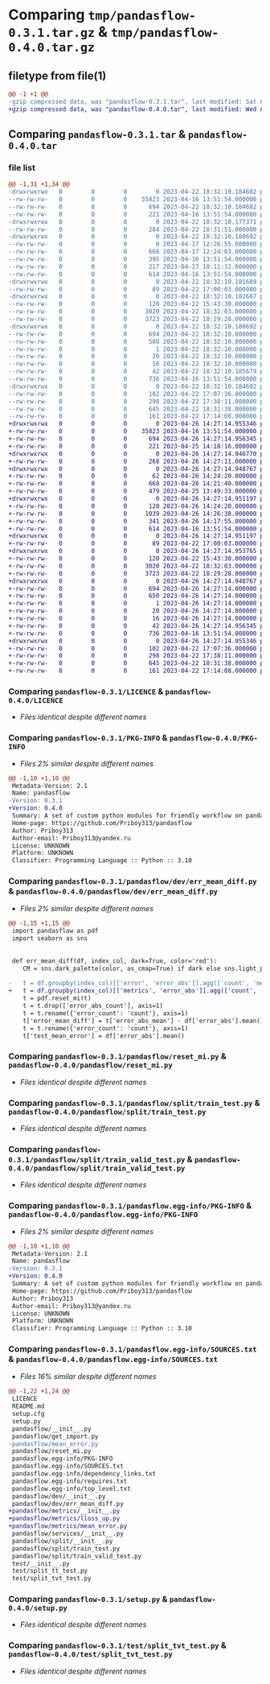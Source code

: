 # Comparing `tmp/pandasflow-0.3.1.tar.gz` & `tmp/pandasflow-0.4.0.tar.gz`

## filetype from file(1)

```diff
@@ -1 +1 @@
-gzip compressed data, was "pandasflow-0.3.1.tar", last modified: Sat Apr 22 18:32:10 2023, max compression
+gzip compressed data, was "pandasflow-0.4.0.tar", last modified: Wed Apr 26 14:27:14 2023, max compression
```

## Comparing `pandasflow-0.3.1.tar` & `pandasflow-0.4.0.tar`

### file list

```diff
@@ -1,31 +1,34 @@
-drwxrwxrwx   0        0        0        0 2023-04-22 18:32:10.184682 pandasflow-0.3.1/
--rw-rw-rw-   0        0        0    35823 2023-04-16 13:51:54.000000 pandasflow-0.3.1/LICENCE
--rw-rw-rw-   0        0        0      694 2023-04-22 18:32:10.184682 pandasflow-0.3.1/PKG-INFO
--rw-rw-rw-   0        0        0      221 2023-04-16 13:51:54.000000 pandasflow-0.3.1/README.md
-drwxrwxrwx   0        0        0        0 2023-04-22 18:32:10.177371 pandasflow-0.3.1/pandasflow/
--rw-rw-rw-   0        0        0      284 2023-04-22 18:31:51.000000 pandasflow-0.3.1/pandasflow/__init__.py
-drwxrwxrwx   0        0        0        0 2023-04-22 18:32:10.180692 pandasflow-0.3.1/pandasflow/dev/
--rw-rw-rw-   0        0        0        0 2023-04-17 12:26:55.000000 pandasflow-0.3.1/pandasflow/dev/__init__.py
--rw-rw-rw-   0        0        0      666 2023-04-17 12:24:03.000000 pandasflow-0.3.1/pandasflow/dev/err_mean_diff.py
--rw-rw-rw-   0        0        0      395 2023-04-16 13:51:54.000000 pandasflow-0.3.1/pandasflow/get_import.py
--rw-rw-rw-   0        0        0      217 2023-04-17 10:11:12.000000 pandasflow-0.3.1/pandasflow/mean_error.py
--rw-rw-rw-   0        0        0      614 2023-04-16 13:51:54.000000 pandasflow-0.3.1/pandasflow/reset_mi.py
-drwxrwxrwx   0        0        0        0 2023-04-22 18:32:10.181689 pandasflow-0.3.1/pandasflow/services/
--rw-rw-rw-   0        0        0       89 2023-04-22 17:00:03.000000 pandasflow-0.3.1/pandasflow/services/__init__.py
-drwxrwxrwx   0        0        0        0 2023-04-22 18:32:10.182687 pandasflow-0.3.1/pandasflow/split/
--rw-rw-rw-   0        0        0      120 2023-04-22 15:43:30.000000 pandasflow-0.3.1/pandasflow/split/__init__.py
--rw-rw-rw-   0        0        0     3020 2023-04-22 18:32:03.000000 pandasflow-0.3.1/pandasflow/split/train_test.py
--rw-rw-rw-   0        0        0     3723 2023-04-22 18:29:28.000000 pandasflow-0.3.1/pandasflow/split/train_valid_test.py
-drwxrwxrwx   0        0        0        0 2023-04-22 18:32:10.180692 pandasflow-0.3.1/pandasflow.egg-info/
--rw-rw-rw-   0        0        0      694 2023-04-22 18:32:10.000000 pandasflow-0.3.1/pandasflow.egg-info/PKG-INFO
--rw-rw-rw-   0        0        0      580 2023-04-22 18:32:10.000000 pandasflow-0.3.1/pandasflow.egg-info/SOURCES.txt
--rw-rw-rw-   0        0        0        1 2023-04-22 18:32:10.000000 pandasflow-0.3.1/pandasflow.egg-info/dependency_links.txt
--rw-rw-rw-   0        0        0       20 2023-04-22 18:32:10.000000 pandasflow-0.3.1/pandasflow.egg-info/requires.txt
--rw-rw-rw-   0        0        0       16 2023-04-22 18:32:10.000000 pandasflow-0.3.1/pandasflow.egg-info/top_level.txt
--rw-rw-rw-   0        0        0       42 2023-04-22 18:32:10.185679 pandasflow-0.3.1/setup.cfg
--rw-rw-rw-   0        0        0      736 2023-04-16 13:51:54.000000 pandasflow-0.3.1/setup.py
-drwxrwxrwx   0        0        0        0 2023-04-22 18:32:10.184682 pandasflow-0.3.1/test/
--rw-rw-rw-   0        0        0      102 2023-04-22 17:07:36.000000 pandasflow-0.3.1/test/__init__.py
--rw-rw-rw-   0        0        0      298 2023-04-22 17:38:11.000000 pandasflow-0.3.1/test/split_tt_test.py
--rw-rw-rw-   0        0        0      645 2023-04-22 18:31:38.000000 pandasflow-0.3.1/test/split_tvt_test.py
--rw-rw-rw-   0        0        0      161 2023-04-22 17:14:08.000000 pandasflow-0.3.1/test/test_get_column_name.py
+drwxrwxrwx   0        0        0        0 2023-04-26 14:27:14.955346 pandasflow-0.4.0/
+-rw-rw-rw-   0        0        0    35823 2023-04-16 13:51:54.000000 pandasflow-0.4.0/LICENCE
+-rw-rw-rw-   0        0        0      694 2023-04-26 14:27:14.956345 pandasflow-0.4.0/PKG-INFO
+-rw-rw-rw-   0        0        0      221 2023-04-25 14:18:16.000000 pandasflow-0.4.0/README.md
+drwxrwxrwx   0        0        0        0 2023-04-26 14:27:14.946770 pandasflow-0.4.0/pandasflow/
+-rw-rw-rw-   0        0        0      268 2023-04-26 14:27:11.000000 pandasflow-0.4.0/pandasflow/__init__.py
+drwxrwxrwx   0        0        0        0 2023-04-26 14:27:14.948767 pandasflow-0.4.0/pandasflow/dev/
+-rw-rw-rw-   0        0        0       62 2023-04-26 14:24:20.000000 pandasflow-0.4.0/pandasflow/dev/__init__.py
+-rw-rw-rw-   0        0        0      668 2023-04-26 14:21:40.000000 pandasflow-0.4.0/pandasflow/dev/err_mean_diff.py
+-rw-rw-rw-   0        0        0      479 2023-04-25 13:49:33.000000 pandasflow-0.4.0/pandasflow/get_import.py
+drwxrwxrwx   0        0        0        0 2023-04-26 14:27:14.951197 pandasflow-0.4.0/pandasflow/metrics/
+-rw-rw-rw-   0        0        0      120 2023-04-26 14:24:20.000000 pandasflow-0.4.0/pandasflow/metrics/__init__.py
+-rw-rw-rw-   0        0        0     1039 2023-04-26 14:26:38.000000 pandasflow-0.4.0/pandasflow/metrics/lloss_up.py
+-rw-rw-rw-   0        0        0      341 2023-04-26 14:17:55.000000 pandasflow-0.4.0/pandasflow/metrics/mean_error.py
+-rw-rw-rw-   0        0        0      614 2023-04-16 13:51:54.000000 pandasflow-0.4.0/pandasflow/reset_mi.py
+drwxrwxrwx   0        0        0        0 2023-04-26 14:27:14.951197 pandasflow-0.4.0/pandasflow/services/
+-rw-rw-rw-   0        0        0       89 2023-04-22 17:00:03.000000 pandasflow-0.4.0/pandasflow/services/__init__.py
+drwxrwxrwx   0        0        0        0 2023-04-26 14:27:14.953765 pandasflow-0.4.0/pandasflow/split/
+-rw-rw-rw-   0        0        0      120 2023-04-22 15:43:30.000000 pandasflow-0.4.0/pandasflow/split/__init__.py
+-rw-rw-rw-   0        0        0     3020 2023-04-22 18:32:03.000000 pandasflow-0.4.0/pandasflow/split/train_test.py
+-rw-rw-rw-   0        0        0     3723 2023-04-22 18:29:28.000000 pandasflow-0.4.0/pandasflow/split/train_valid_test.py
+drwxrwxrwx   0        0        0        0 2023-04-26 14:27:14.948767 pandasflow-0.4.0/pandasflow.egg-info/
+-rw-rw-rw-   0        0        0      694 2023-04-26 14:27:14.000000 pandasflow-0.4.0/pandasflow.egg-info/PKG-INFO
+-rw-rw-rw-   0        0        0      650 2023-04-26 14:27:14.000000 pandasflow-0.4.0/pandasflow.egg-info/SOURCES.txt
+-rw-rw-rw-   0        0        0        1 2023-04-26 14:27:14.000000 pandasflow-0.4.0/pandasflow.egg-info/dependency_links.txt
+-rw-rw-rw-   0        0        0       20 2023-04-26 14:27:14.000000 pandasflow-0.4.0/pandasflow.egg-info/requires.txt
+-rw-rw-rw-   0        0        0       16 2023-04-26 14:27:14.000000 pandasflow-0.4.0/pandasflow.egg-info/top_level.txt
+-rw-rw-rw-   0        0        0       42 2023-04-26 14:27:14.956345 pandasflow-0.4.0/setup.cfg
+-rw-rw-rw-   0        0        0      736 2023-04-16 13:51:54.000000 pandasflow-0.4.0/setup.py
+drwxrwxrwx   0        0        0        0 2023-04-26 14:27:14.955346 pandasflow-0.4.0/test/
+-rw-rw-rw-   0        0        0      102 2023-04-22 17:07:36.000000 pandasflow-0.4.0/test/__init__.py
+-rw-rw-rw-   0        0        0      298 2023-04-22 17:38:11.000000 pandasflow-0.4.0/test/split_tt_test.py
+-rw-rw-rw-   0        0        0      645 2023-04-22 18:31:38.000000 pandasflow-0.4.0/test/split_tvt_test.py
+-rw-rw-rw-   0        0        0      161 2023-04-22 17:14:08.000000 pandasflow-0.4.0/test/test_get_column_name.py
```

### Comparing `pandasflow-0.3.1/LICENCE` & `pandasflow-0.4.0/LICENCE`

 * *Files identical despite different names*

### Comparing `pandasflow-0.3.1/PKG-INFO` & `pandasflow-0.4.0/PKG-INFO`

 * *Files 2% similar despite different names*

```diff
@@ -1,10 +1,10 @@
 Metadata-Version: 2.1
 Name: pandasflow
-Version: 0.3.1
+Version: 0.4.0
 Summary: A set of custom python modules for friendly workflow on pandas
 Home-page: https://github.com/Priboy313/pandasflow
 Author: Priboy313
 Author-email: Priboy313@yandex.ru
 License: UNKNOWN
 Platform: UNKNOWN
 Classifier: Programming Language :: Python :: 3.10
```

### Comparing `pandasflow-0.3.1/pandasflow/dev/err_mean_diff.py` & `pandasflow-0.4.0/pandasflow/dev/err_mean_diff.py`

 * *Files 2% similar despite different names*

```diff
@@ -1,15 +1,15 @@
 import pandasflow as pdf
 import seaborn as sns
 
 
 def err_mean_diff(df, index_col, dark=True, color='red'):
 	CM = sns.dark_palette(color, as_cmap=True) if dark else sns.light_palette(color, as_cmap=True)
 	
-	t = df.groupby(index_col)[['error', 'error_abs']].agg(['count', 'mean'])
+	t = df.groupby(index_col)[['metrics', 'error_abs']].agg(['count', 'mean'])
 	t = pdf.reset_mi(t)
 	t = t.drop(['error_abs_count'], axis=1)
 	t = t.rename({'error_count': 'count'}, axis=1)
 	t['error_mean_diff'] = t['error_abs_mean'] - df['error_abs'].mean()
 	t = t.rename({'error_count': 'count'}, axis=1)
 	t['test_mean_error'] = df['error_abs'].mean()
```

### Comparing `pandasflow-0.3.1/pandasflow/reset_mi.py` & `pandasflow-0.4.0/pandasflow/reset_mi.py`

 * *Files identical despite different names*

### Comparing `pandasflow-0.3.1/pandasflow/split/train_test.py` & `pandasflow-0.4.0/pandasflow/split/train_test.py`

 * *Files identical despite different names*

### Comparing `pandasflow-0.3.1/pandasflow/split/train_valid_test.py` & `pandasflow-0.4.0/pandasflow/split/train_valid_test.py`

 * *Files identical despite different names*

### Comparing `pandasflow-0.3.1/pandasflow.egg-info/PKG-INFO` & `pandasflow-0.4.0/pandasflow.egg-info/PKG-INFO`

 * *Files 2% similar despite different names*

```diff
@@ -1,10 +1,10 @@
 Metadata-Version: 2.1
 Name: pandasflow
-Version: 0.3.1
+Version: 0.4.0
 Summary: A set of custom python modules for friendly workflow on pandas
 Home-page: https://github.com/Priboy313/pandasflow
 Author: Priboy313
 Author-email: Priboy313@yandex.ru
 License: UNKNOWN
 Platform: UNKNOWN
 Classifier: Programming Language :: Python :: 3.10
```

### Comparing `pandasflow-0.3.1/pandasflow.egg-info/SOURCES.txt` & `pandasflow-0.4.0/pandasflow.egg-info/SOURCES.txt`

 * *Files 16% similar despite different names*

```diff
@@ -1,22 +1,24 @@
 LICENCE
 README.md
 setup.cfg
 setup.py
 pandasflow/__init__.py
 pandasflow/get_import.py
-pandasflow/mean_error.py
 pandasflow/reset_mi.py
 pandasflow.egg-info/PKG-INFO
 pandasflow.egg-info/SOURCES.txt
 pandasflow.egg-info/dependency_links.txt
 pandasflow.egg-info/requires.txt
 pandasflow.egg-info/top_level.txt
 pandasflow/dev/__init__.py
 pandasflow/dev/err_mean_diff.py
+pandasflow/metrics/__init__.py
+pandasflow/metrics/lloss_up.py
+pandasflow/metrics/mean_error.py
 pandasflow/services/__init__.py
 pandasflow/split/__init__.py
 pandasflow/split/train_test.py
 pandasflow/split/train_valid_test.py
 test/__init__.py
 test/split_tt_test.py
 test/split_tvt_test.py
```

### Comparing `pandasflow-0.3.1/setup.py` & `pandasflow-0.4.0/setup.py`

 * *Files identical despite different names*

### Comparing `pandasflow-0.3.1/test/split_tvt_test.py` & `pandasflow-0.4.0/test/split_tvt_test.py`

 * *Files identical despite different names*

